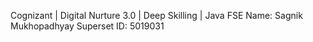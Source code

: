  Cognizant | Digital Nurture 3.0 | Deep Skilling | Java FSE
 Name: Sagnik Mukhopadhyay
 Superset ID: 5019031
